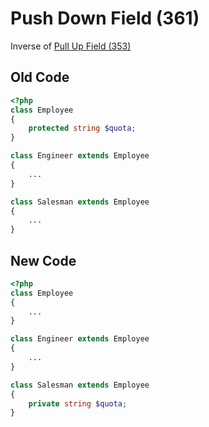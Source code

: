 # Push Down Field (361)

Inverse of [Pull Up Field (353)](353_-_Pull_Up_Field.md)

## Old Code

```php
<?php
class Employee
{
    protected string $quota;
}

class Engineer extends Employee
{
    ...
}

class Salesman extends Employee
{
    ...
}
```

## New Code

```php
<?php
class Employee
{
    ...
}

class Engineer extends Employee
{
    ...
}

class Salesman extends Employee
{
    private string $quota;
}
```